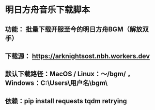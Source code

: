 # 明日方舟音乐下载脚本
## 功能： 批量下载开服至今的明日方舟BGM（解放双手）
## 下载源： https://arknightsost.nbh.workers.dev
## 默认下载路径：MacOS / Linux：～/bgm/ ，Windows：C:\Users\用户名\bgm\
## 依赖：pip install requests tqdm retrying